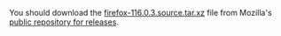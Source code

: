 You should download the [firefox-116.0.3.source.tar.xz](https://ftp.mozilla.org/pub/firefox/releases/116.0.3/source/firefox-116.0.3.source.tar.xz) file from Mozilla's [public repository for releases](https://ftp.mozilla.org/pub/firefox/releases/).
